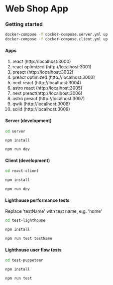 # Web Shop App

### Getting started

```bash
docker-compose -f docker-compose.server.yml up
docker-compose -f docker-compose.client.yml up
```

#### Apps

1. react (http://localhost:3000)
2. react optimized (http://localhost:3001)
3. preact (http://localhost:3002)
4. preact optimized (http://localhost:3003)
5. next react (http://localhost:3004)
6. astro react (http://localhost:3005)
7. next preact(http://localhost:3006)
8. astro preact (http://localhost:3007)
9. qwik (http://localhost:3008)
10. solid (http://localhost:3009)

#### Server (development)

```bash
cd server

npm install

npm run dev
```

#### Client (development)

```bash
cd react-client

npm install

npm run dev
```

#### Lighthouse performance tests

Replace 'testName' with test name, e.g. 'home'

```bash
cd test-lighthouse

npm install

npm run test testName
```

#### Lighthouse user flow tests

```bash
cd test-puppeteer

npm install

npm run test
```